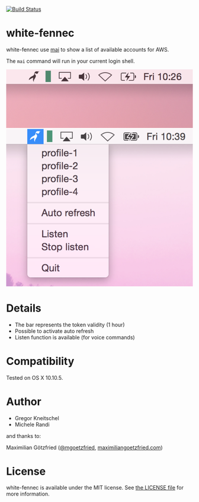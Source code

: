 [![Build Status](https://travis-ci.org/zalando-stups/white-fennec.svg?branch=master)](https://travis-ci.org/zalando-stups/white-fennec)
# white-fennec

white-fennec use [mai](https://github.com/zalando-stups/mai) to show a list of available accounts for AWS.

The `mai` command will run in your current login shell.

<img src=images/white-fennec.png alt="Screenshot of white-fennec"/>

<img src=images/white-fennec-list.png alt="Screenshot of white-fennec-list"/>

# Details

* The bar represents the token validity (1 hour)
* Possible to activate auto refresh
* Listen function is available (for voice commands)

# Compatibility

Tested on OS X 10.10.5.

# Author

* Gregor Kneitschel
* Michele Randi

and thanks to:

Maximilian Götzfried ([@mgoetzfried](https://twitter.com/mgoetzfried), [maximiliangoetzfried.com](http://www.maximiliangoetzfried.com))

# License

white-fennec is available under the MIT license. See [the LICENSE file](./LICENSE.txt) for more information.
